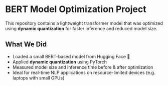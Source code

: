 # BERT Model Optimization Project

This repository contains a lightweight transformer model that was optimized using **dynamic quantization** for faster inference and reduced model size.

##  What We Did

- Loaded a small BERT-based model from Hugging Face 🤗
- Applied **dynamic quantization** using PyTorch
- Measured model size and inference time before & after optimization
- Ideal for real-time NLP applications on resource-limited devices (e.g. laptops with small GPUs)

